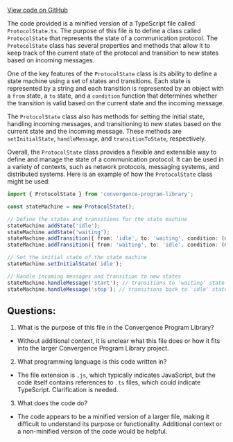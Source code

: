 [View code on GitHub](https://github.com/convergence-rfq/convergence-program-library/rfq/js/generated/accounts/ProtocolState.js.map)

The code provided is a minified version of a TypeScript file called `ProtocolState.ts`. The purpose of this file is to define a class called `ProtocolState` that represents the state of a communication protocol. The `ProtocolState` class has several properties and methods that allow it to keep track of the current state of the protocol and transition to new states based on incoming messages.

One of the key features of the `ProtocolState` class is its ability to define a state machine using a set of states and transitions. Each state is represented by a string and each transition is represented by an object with a `from` state, a `to` state, and a `condition` function that determines whether the transition is valid based on the current state and the incoming message.

The `ProtocolState` class also has methods for setting the initial state, handling incoming messages, and transitioning to new states based on the current state and the incoming message. These methods are `setInitialState`, `handleMessage`, and `transitionToState`, respectively.

Overall, the `ProtocolState` class provides a flexible and extensible way to define and manage the state of a communication protocol. It can be used in a variety of contexts, such as network protocols, messaging systems, and distributed systems. Here is an example of how the `ProtocolState` class might be used:

```typescript
import { ProtocolState } from 'convergence-program-library';

const stateMachine = new ProtocolState();

// Define the states and transitions for the state machine
stateMachine.addState('idle');
stateMachine.addState('waiting');
stateMachine.addTransition({ from: 'idle', to: 'waiting', condition: (msg) => msg === 'start' });
stateMachine.addTransition({ from: 'waiting', to: 'idle', condition: (msg) => msg === 'stop' });

// Set the initial state of the state machine
stateMachine.setInitialState('idle');

// Handle incoming messages and transition to new states
stateMachine.handleMessage('start'); // transitions to 'waiting' state
stateMachine.handleMessage('stop'); // transitions back to 'idle' state
```
## Questions: 
 1. What is the purpose of this file in the Convergence Program Library?
- Without additional context, it is unclear what this file does or how it fits into the larger Convergence Program Library project.

2. What programming language is this code written in?
- The file extension is `.js`, which typically indicates JavaScript, but the code itself contains references to `.ts` files, which could indicate TypeScript. Clarification is needed.

3. What does the code do?
- The code appears to be a minified version of a larger file, making it difficult to understand its purpose or functionality. Additional context or a non-minified version of the code would be helpful.